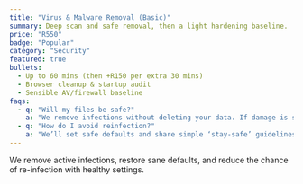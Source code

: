 ```yaml
---
title: "Virus & Malware Removal (Basic)"
summary: Deep scan and safe removal, then a light hardening baseline.
price: "R550"
badge: "Popular"
category: "Security"
featured: true
bullets:
  - Up to 60 mins (then +R150 per extra 30 mins)
  - Browser cleanup & startup audit
  - Sensible AV/firewall baseline
faqs:
  - q: "Will my files be safe?"
    a: "We remove infections without deleting your data. If damage is severe, we’ll advise backup/restoration."
  - q: "How do I avoid reinfection?"
    a: "We’ll set safe defaults and share simple ‘stay-safe’ guidelines after the job."
---
```


We remove active infections, restore sane defaults, and reduce the chance of re-infection with healthy settings.

